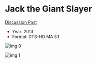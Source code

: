 # Jack the Giant Slayer

[Discussion Post](https://www.avsforum.com/threads/bass-eq-for-filtered-movies.2995212/post-56898534)

* Year: 2013
* Format: DTS-HD MA 5.1

![img 0](https://i.imgur.com/In80CaQ.jpg)

![img 1](https://i.imgur.com/FEUS5Np.png)

